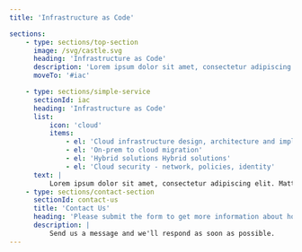 ```yaml
---
title: 'Infrastructure as Code'

sections:
    - type: sections/top-section
      image: /svg/castle.svg
      heading: 'Infrastructure as Code'
      description: 'Lorem ipsum dolor sit amet, consectetur adipiscing elit. Et at erat curabitur in interdum. Vitae augue semper in purus tincidunt lectus sed etiam. Amet morbi nibh aliquet.'
      moveTo: '#iac'

    - type: sections/simple-service
      sectionId: iac
      heading: 'Infrastructure as Code'
      list:
          icon: 'cloud'
          items:
              - el: 'Cloud infrastructure design, architecture and implementation from scratch'
              - el: 'On-prem to cloud migration'
              - el: 'Hybrid solutions Hybrid solutions'
              - el: 'Cloud security - network, policies, identity'
      text: |
          Lorem ipsum dolor sit amet, consectetur adipiscing elit. Mattis hendrerit diam adipiscing viverra quis. Quam amet, egestas molestie sagittis bibendum. Sit neque nullam in venenatis, vitae egestas felis quis nisl. Sed vitae nam tristique pulvinar lectus. Quam eu, at maecenas a tempor congue egestas tortor. Sit egestas odio a commodo suscipit. Egestas amet, purus ultrices in rhoncus ac pellentesque quis. Sed orci, vel erat est dolor, ut enim. Praesent egestas aliquet urna, bibendum viverra euismod lectus. Habitasse nisi, nulla lorem fermentum risus eleifend. A sit massa malesuada sodales augue praesent et malesuada. Egestas at rutrum est non sed porttitor diam. Sed bibendum id orci pellentesque cras condimentum justo, sit a. Nullam adipiscing mattis elit purus lorem. Euismod in amet at proin ultricies risus tellus, nisi, habitasse. Eget tellus egestas varius non quam ornare.
    - type: sections/contact-section
      sectionId: contact-us
      title: 'Contact Us'
      heading: 'Please submit the form to get more information about how we can be helpful'
      description: |
          Send us a message and we'll respond as soon as possible.
---
```

